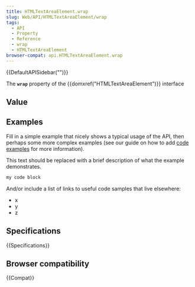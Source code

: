 ```yaml
---
title: HTMLTextAreaElement.wrap
slug: Web/API/HTMLTextAreaElement/wrap
tags:
  - API
  - Property
  - Reference
  - wrap
  - HTMLTextAreaElement
browser-compat: api.HTMLTextAreaElement.wrap
---
```

{{DefaultAPISidebar("")}}

The **`wrap`** property of the {{domxref("HTMLTextAreaElement")}} interface 

## Value



## Examples

Fill in a simple example that nicely shows a typical usage of the API, then perhaps some more complex examples (see our guide on how to add [code examples](/en-US/docs/MDN/Contribute/Structures/Code_examples) for more information).

This text should be replaced with a brief description of what the example demonstrates.

```js
my code block
```

And/or include a list of links to useful code samples that live elsewhere:

*   x
*   y
*   z

## Specifications

{{Specifications}}

## Browser compatibility

{{Compat}}


